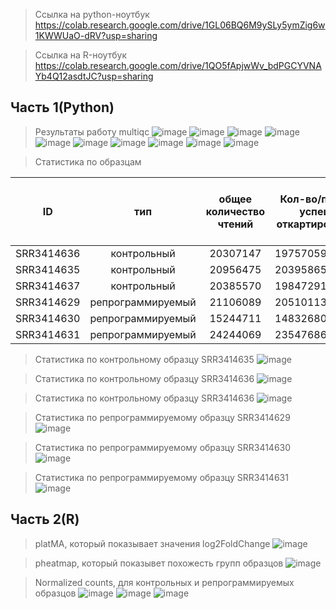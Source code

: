 > Ссылка на python-ноутбук  
https://colab.research.google.com/drive/1GL06BQ6M9ySLy5ymZig6w1KWWUaO-dRV?usp=sharing  

> Ссылка на R-ноутбук  
https://colab.research.google.com/drive/1QO5fApjwWv_bdPGCYVNAYb4Q12asdtJC?usp=sharing

## Часть 1(Python)
> Результаты работу multiqc
![image](https://user-images.githubusercontent.com/65420132/143933315-8e806e26-cb6f-467f-aee8-0ba2e47a0bad.png)
![image](https://user-images.githubusercontent.com/65420132/143933401-fe7602b6-907b-4c83-8d00-193159b1742e.png)
![image](https://user-images.githubusercontent.com/65420132/143933442-65c5599d-705e-449a-9ff3-135e03f95efa.png)
![image](https://user-images.githubusercontent.com/65420132/143933486-bdb92f3d-4f4e-46ba-b048-4aa24d07f90c.png)
![image](https://user-images.githubusercontent.com/65420132/143933514-ae4ae0e3-8b45-4905-a169-c4dbedc40d5d.png)
![image](https://user-images.githubusercontent.com/65420132/143933556-1e548659-c54f-4ba9-af97-0d4ef455bf1b.png)
![image](https://user-images.githubusercontent.com/65420132/143933573-6f00b094-0794-4146-9364-97e53f7fa7b9.png)
![image](https://user-images.githubusercontent.com/65420132/143933608-41175a12-3f7c-4711-af9b-d0f24d3a63d4.png)
![image](https://user-images.githubusercontent.com/65420132/143933635-748bd389-18b7-4634-b990-096e3a92f158.png)
![image](https://user-images.githubusercontent.com/65420132/143933650-80aeecf1-87a4-4f77-82c4-4e4d8fbf357a.png) 

> Статистика по образцам  

| ID | тип | общее количество чтений | Кол-во/процент успешно откартированных | Кол-во/процент уникальных чтений | Кол-во чтений, которые попали в гены |
| :---: | :---: | :---: | :---: | :---: | :---: |
| SRR3414636 | контрольный | 20307147 | 19757059/97.29% | 17825380/87.78% | 15757580 |
| SRR3414635 | контрольный | 20956475 | 20395865/97.32% | 18428317/87.94% | 16275997|
| SRR3414637 | контрольный | 20385570 | 19847291/97.36% | 17844858/87.54% | 15736978 |
| SRR3414629 | репрограммируемый | 21106089 | 20510113/97.18% | 18375888/87.06% | 16049609 |
| SRR3414630 | репрограммируемый  | 15244711 | 14832680/97.30% | 13186139/86.50% | 11465324 |
| SRR3414631 | репрограммируемый  | 24244069 | 23547686/97.13% | 20928945/86.33% | 18408851 |


> Статистика по контрольному образцу SRR3414635
![image](https://user-images.githubusercontent.com/65420132/143934078-752cdc29-383c-419f-bc20-5cb4b7f4cf2d.png)

> Статистика по контрольному образцу SRR3414636
![image](https://user-images.githubusercontent.com/65420132/143934195-e9efeae0-0549-4afb-9dcc-2248fb3af91d.png)  

> Статистика по контрольному образцу SRR3414636
![image](https://user-images.githubusercontent.com/65420132/143934241-e39a38dd-243a-428c-985e-4c1c93b2ac03.png)  

> Статистика по репрограммируемому образцу SRR3414629
![image](https://user-images.githubusercontent.com/65420132/143934305-3f872500-0c11-441d-9d7b-982f9c58c980.png)

> Статистика по репрограммируемому образцу SRR3414630
![image](https://user-images.githubusercontent.com/65420132/143934370-6f3e95f8-bca5-4b55-b155-875f4f4b4b77.png)

> Статистика по репрограммируемому образцу SRR3414631
![image](https://user-images.githubusercontent.com/65420132/143934421-f45cbd22-b586-4549-a628-3081890fb535.png)

## Часть 2(R)

> platMA, который показывает значения log2FoldChange
![image](https://user-images.githubusercontent.com/65420132/143944612-9675a4d7-3df2-47f8-8c9f-7c7bfdc12278.png)

> pheatmap, который показывет похожесть групп образцов
![image](https://user-images.githubusercontent.com/65420132/143945281-bc9f28c6-9201-4b48-a1e9-b1b6c27424c0.png)

> Normalized counts, для контрольных и репрограммируемых образцов
![image](https://user-images.githubusercontent.com/65420132/143945459-ae1de660-7c4c-4faf-a9bb-3d21e1edc24c.png)
![image](https://user-images.githubusercontent.com/65420132/143945475-8c8d54de-f377-456f-8641-a892e510f862.png)
![image](https://user-images.githubusercontent.com/65420132/143945515-8915f16e-7d1c-4e93-b5c7-8eb2d97b9612.png)


